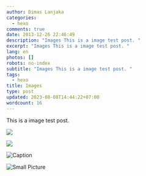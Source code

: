 ```yaml
---
author: Dimas Lanjaka
categories:
  - hexo
comments: true
date: 2013-12-26 22:46:49
description: "Images This is a image test post. "
excerpt: "Images This is a image test post. "
lang: en
photos: []
robots: no-index
subtitle: "Images This is a image test post. "
tags:
  - hexo
title: Images
type: post
updated: 2023-08-08T14:44:22+07:00
wordcount: 16
---
```


This is a image test post.

![](/assets/wallpaper-2572384.jpg)

![](/assets/wallpaper-878514.jpg)

![Caption](/assets/wallpaper-2311325.jpg)

![Small Picture](https://via.placeholder.com/350x150?text=Images)

